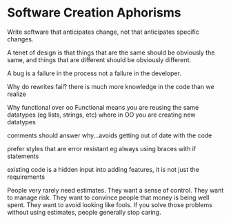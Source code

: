 # Software Creation Aphorisms

Write software that anticipates change, not that anticipates specific changes.

A tenet of design is that things that are the same should be obviously the same, and things that are different should be obviously different.

A bug is a failure in the process not a failure in the developer.

Why do rewrites fail? there is much more knowledge in the code than we realize

Why functional over oo
Functional means you are reusing the same datatypes (eg lists, strings, etc)
where in OO you are creating new datatypes

comments should answer why...avoids getting out of date with the code

prefer styles that are error resistant
eg always using braces with if statements

existing code is a hidden input into adding features, it is not just the requirements


People very rarely need estimates. They want a sense of control. They want to manage risk. They want to convince people that money is being well spent. They want to avoid looking like fools. If you solve those problems without using estimates, people generally stop caring.
